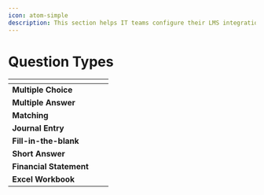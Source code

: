 ```yaml
---
icon: atom-simple
description: This section helps IT teams configure their LMS integrations with EXAMIND.
---
```


# Question Types

<table data-view="cards"><thead><tr><th></th><th></th><th></th></tr></thead><tbody><tr><td><strong>Multiple Choice</strong></td><td></td><td></td></tr><tr><td><strong>Multiple Answer</strong></td><td></td><td></td></tr><tr><td><strong>Matching</strong></td><td></td><td></td></tr><tr><td><strong>Journal Entry</strong></td><td></td><td></td></tr><tr><td><strong>Fill-in-the-blank</strong></td><td></td><td></td></tr><tr><td><strong>Short Answer</strong></td><td></td><td></td></tr><tr><td><strong>Financial Statement</strong></td><td></td><td></td></tr><tr><td><strong>Excel Workbook</strong></td><td></td><td></td></tr></tbody></table>

